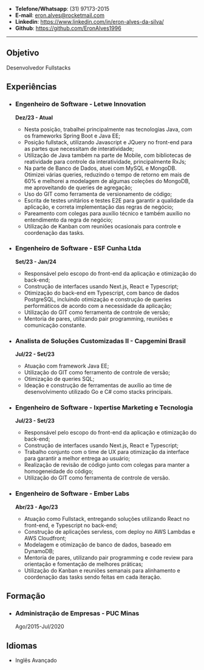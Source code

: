 * **Telefone/Whatsapp**: (31) 97173-2015
* **E-mail**: eron.alves@rocketmail.com 
* **Linkedin**: https://www.linkedin.com/in/eron-alves-da-silva/
* **Github**: https://github.com/EronAlves1996
------
## Objetivo

Desenvolvedor Fullstacks

## Experiências

* ### Engenheiro de Software - Letwe Innovation
	**Dez/23 - Atual**
	* Nesta posição, trabalhei principalmente nas tecnologias Java, com os frameworks Spring Boot e Java EE;
	* Posição fullstack, utilizando Javascript e JQuery no front-end para as partes que necessitam de interatividade;
	* Utilização de Java também na parte de Mobile, com bibliotecas de reatividade para controle da interatividade, principalmente RxJs;
	* Na parte de Banco de Dados, atuei com MySQL e MongoDB. Otimizei várias queries, reduzindo o tempo de retorno em mais de 60% e melhorei a modelagem de algumas coleções do MongoDB, me aproveitando de queries de agregação;
	* Uso do GIT como ferramenta de versionamento de código;
	* Escrita de testes unitários e testes E2E para garantir a qualidade da aplicação, e correta implementação das regras de negócio;
	* Pareamento com colegas para auxílio técnico e também auxílio no entendimento da regra de negócio;
	* Utilização de Kanban com reuniões ocasionais para controle e coordenação das tasks.

* ### Engenheiro de Software - ESF Cunha Ltda
	**Set/23 - Jan/24** 
	* Responsável pelo escopo do front-end da aplicação e otimização do back-end;
	* Construção de interfaces usando Next.js, React e Typescript;
	* Otimização do back-end em Typescript, com banco de dados PostgreSQL, incluindo otimização e construção de queries performáticos de acordo com a necessidade da aplicação;
	* Utilização do GIT como ferramenta de controle de versão;
	* Mentoria de pares, utilizando pair programming, reuniões e comunicação constante.

* ### Analista de Soluções Customizadas II - Capgemini Brasil
	**Jul/22 - Set/23**
	* Atuação com framework Java EE;
	* Utilização do GIT como ferramento de controle de versão;
	* Otimização de queries SQL;
	* Ideação e construção de ferramentas de auxílio ao time de desenvolvimento utilizado Go e C# como stacks principais.

* ### Engenheiro de Software - Ixpertise Marketing e Tecnologia
	**Jul/23 - Set/23**
	* Responsável pelo escopo do front-end da aplicação e otimização do back-end;
	* Construção de interfaces usando Next.js, React e Typescript;
	* Trabalho conjunto com o time de UX para otimização da interface para garantir a melhor entrega ao usuário;
	* Realização de revisão de código junto com colegas para manter a homogeneidade do código;
	* Utilização do GIT como ferramenta de controle de versão.

* ### Engenheiro de Software - Ember Labs
	**Abr/23 - Ago/23**
	* Atuação como Fullstack, entregando soluções utilizando React no front-end, e Typescript no back-end;
	* Construção de aplicações servless, com deploy no AWS Lambdas e AWS Cloudfront;
	* Modelagem e otimização de banco de dados, baseado em DynamoDB;
	* Mentoria de pares, utilizando pair programming e code review para orientação e  fomentação de melhores práticas;
	* Utilização do Kanban e reuniões semanais para alinhamento e coordenação das tasks sendo feitas em cada iteração.
## Formação

* ### Administração de Empresas - PUC Minas
	Ago/2015-Jul/2020

## Idiomas

* Inglês Avançado